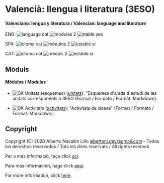 # Valencià: llengua i literatura (3ESO)

#### Valenciano: lengua y literatura / Valencian: language and literature

ENG: ![language cat](https://img.shields.io/badge/language-cat-orange.svg) ![modules 2](https://img.shields.io/badge/modules-2-brightgreen.svg) ![stable yes](https://img.shields.io/badge/stable-yes-brightgreen.svg)

SPA: ![idioma cat](https://img.shields.io/badge/idioma-cat-orange.svg) ![módulos 2](https://img.shields.io/badge/m%C3%B3dulos-2-brightgreen.svg) ![estable sí](https://img.shields.io/badge/estable-s%C3%AD-brightgreen.svg)

CAT: ![idioma cat](https://img.shields.io/badge/idioma-cat-orange.svg) ![mòduls 2](https://img.shields.io/badge/m%C3%B2duls-2-brightgreen.svg) ![estable sí](https://img.shields.io/badge/estable-s%C3%AD-brightgreen.svg)

## Mòduls

#### Módulos / Modules

- ![OK](https://img.shields.io/badge/OK-brightgreen.svg) Unitats (esquemes) ([unitats](https://github.com/albertonl/ies/blob/master/3ESO/VLC/unitats)): "Esquemes d'ajuda d'estudi de les unitats corresponents a 3ESO (Format / Formato / Format: Markdown).

- ![OK](https://img.shields.io/badge/OK-brightgreen.svg) Activitats ([activitats](https://github.com/albertonl/ies/blob/master/3ESO/activitats)): "Activitats de classe" (Format / Formato / Format: Markdown).

## Copyright

Copyright (C) 2020 Alberto Navalón Lillo <albertonl.dev@gmail.com> - Todos los derechos reservados / Tots els drets reservats / All rights reserved

Per a més informació, faça click [ací](https://github.com/albertonl/ies/blob/master/COPYRIGHT-cat).

Para más información, haga click [aquí](https://github.com/albertonl/ies/blob/master/COPYRIGHT-spa).

For more information, click [here](https://github.com/albertonl/ies/blob/master/COPYRIGHT).
